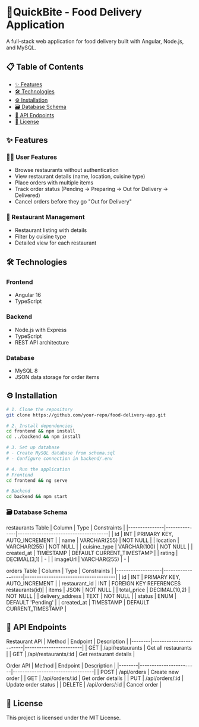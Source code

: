 # 🍔QuickBite - Food Delivery Application

A full-stack web application for food delivery built with Angular, Node.js, and MySQL.

## 📋 Table of Contents
- [✨ Features](#features)
- [🛠️ Technologies](#technologies)
- [⚙️ Installation](#installation)
- [🗃️ Database Schema](#database-schema)
- [🔌 API Endpoints](#api-endpoints)
- [📜 License](#license)

## ✨ Features

### 🧑‍💻 User Features
- Browse restaurants without authentication
- View restaurant details (name, location, cuisine type)
- Place orders with multiple items
- Track order status (Pending → Preparing → Out for Delivery → Delivered)
- Cancel orders before they go "Out for Delivery"

### 🏨 Restaurant Management
- Restaurant listing with details
- Filter by cuisine type
- Detailed view for each restaurant

## 🛠️ Technologies

### Frontend
- Angular 16
- TypeScript

### Backend
- Node.js with Express
- TypeScript
- REST API architecture

### Database
- MySQL 8
- JSON data storage for order items

## ⚙️ Installation

```bash
# 1. Clone the repository
git clone https://github.com/your-repo/food-delivery-app.git

# 2. Install dependencies
cd frontend && npm install
cd ../backend && npm install

# 3. Set up database
# - Create MySQL database from schema.sql
# - Configure connection in backend/.env

# 4. Run the application
# Frontend
cd frontend && ng serve

# Backend
cd backend && npm start
```

### 🗃️ Database Schema
restaurants Table
| Column        | Type          | Constraints                          |
|---------------|---------------|--------------------------------------|
| id            | INT           | PRIMARY KEY, AUTO_INCREMENT          |
| name          | VARCHAR(255)  | NOT NULL                             |
| location      | VARCHAR(255)  | NOT NULL                             |
| cuisine_type  | VARCHAR(100)  | NOT NULL                             |
| created_at    | TIMESTAMP     | DEFAULT CURRENT_TIMESTAMP            |
| rating        | DECIMAL(3,1)  | -                                    |
| imageUrl      | VARCHAR(255)  | -                                    |

orders Table
| Column            | Type              | Constraints                          |
|-------------------|-------------------|--------------------------------------|
| id                | INT               | PRIMARY KEY, AUTO_INCREMENT          |
| restaurant_id     | INT               | FOREIGN KEY REFERENCES restaurants(id)|
| items             | JSON              | NOT NULL                             |
| total_price       | DECIMAL(10,2)     | NOT NULL                             |
| delivery_address  | TEXT              | NOT NULL                             |
| status            | ENUM              | DEFAULT 'Pending'                    |
| created_at        | TIMESTAMP         | DEFAULT CURRENT_TIMESTAMP            |


## 🔌 API Endpoints
Restaurant API
| Method | Endpoint               | Description            |
|--------|------------------------|------------------------|
| GET    | /api/restaurants       | Get all restaurants    |
| GET    | /api/restaurants/:id   | Get restaurant details |

Order API
| Method | Endpoint               | Description                      |
|--------|------------------------|----------------------------------|
| POST   | /api/orders            | Create new order                 |
| GET    | /api/orders/:id        | Get order details                |
| PUT    | /api/orders/:id        | Update order status              |
| DELETE | /api/orders/:id        | Cancel order                     |



## 📜 License
This project is licensed under the MIT License.
